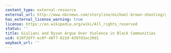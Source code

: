 ```yaml
---
content_type: external-resource
external_url: http://www.nbcnews.com/storyline/michael-brown-shooting/giuliani-dyson-argue-over-violence-black-communities-n254431
has_external_license_warning: true
license: https://en.wikipedia.org/wiki/All_rights_reserved
status: ''
title: Giuliani and Dyson Argue Over Violence in Black Communities
uid: 610f2dff-ec0f-48f7-822d-4397d3ac29d1
wayback_url: ''
---
```

